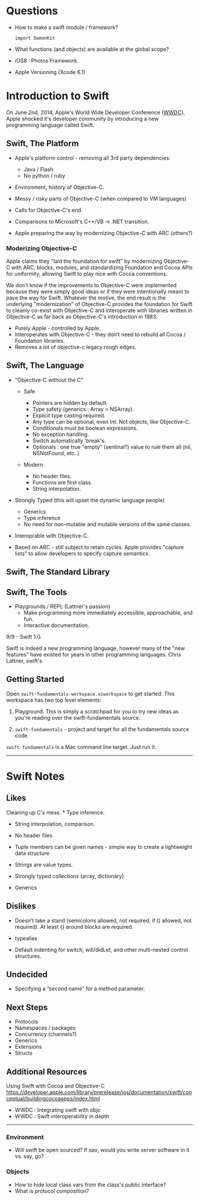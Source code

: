 # Questions #

* How to make a swift module / framework?

      import DamonKit

* What functions (and objects) are available at the global scope?

* iOS8 : Photos Framework.
* Apple Versioning (Xcode 6.1)

# Introduction to Swift #

On June 2nd, 2014, Apple's World Wide Developer Conference ([WWDC][wwdc]), Apple shocked it's developer community by introducing a new programming language called Swift.


## Swift, The Platform ##

* Apple's platform control - removing all 3rd party dependencies:
  * Java / Flash
  * No python / ruby

* Environment, history of Objective-C.
* Messy / risky parts of Objective-C (when compared to VM languages)
* Calls for Objective-C's end.
* Comparisons to Microsoft's C++/VB -> .NET transition.
* Apple preparing the way by modernizing Objective-C with ARC (others?)


### Moderizing Objective-C ###

Apple claims they "laid the foundation for swift" by modernizing Objective-C with ARC, blocks, modules, and standardizing Foundation and Cocoa APIs for uniformity, allowing Swift to play nice with Cocoa conventions.

We don't know if the improvements to Objective-C were implemented because they were simply good ideas or if they were intentionally meant to pave the way for Swift. Whatever the motive, the end result is the underlying "modernization" of Objective-C provides the foundation for Swift to cleanly co-exist with Objective-C and interoperate with libraries written in Objective-C as far back as Objective-C's introduction in 1983.

* Purely Apple - controlled by Apple.
* Interoperates with Objective-C - they don’t need to rebuild all Cocoa / Foundation libraries.
* Removes a lot of objective-c legacy rough edges.


## Swift, The Language ##

* "Objective-C without the C"
  * Safe
    * Pointers are hidden by default.
    * Type safety (generics : Array<String> > NSArray).
    * Explicit type casting required.
    * Any type can be optional, even Int. Not objects, like Objective-C.
    * Conditionals must be boolean expressions.
    * No exception handling.
    * Switch automatically 'break's.
    * Optionals : one true "empty" (sentinal?) value to rule them all (nil, NSNotFound, etc..)

  * Modern
    * No header files.
    * Functions are first class.
    * String interpolation.

* Strongly Typed (this will upset the dynamic language people)
  * Generics
  * Type inference
  * No need for non-mutable and mutable versions of the same classes.

* Interoprable with Objective-C.
* Based on ARC - still subject to retain cycles. Apple provides "capture lists" to allow developers to specify capture semantics.

## Swift, The Standard Library ##

## Swift, The Tools ##

* Playgrounds / REPL (Lattner's passion)
  * Make programming more immediately accessible, approachable, and fun.
  * Interactive documentation.



9/9 - Swift 1.0.

[wwdc]: https://developer.apple.com/wwdc/ "Apple - WWDC"
[lattner]: http://www.nondot.org/sabre/ "Chris Lattner's Homepage"

Swift is indeed a new programming language, however many of the "new features" have existed for years in other programming languages. Chris Lattner, swift's

## Getting Started ##

Open `swift-fundamentals-workspace.xcworkspace` to get started. This workspace
has two top level elements:

1. Playground. This is simply a scratchpad for you to try new ideas as you're
   reading over the swift-fundamentals source.

2. `swift-fundamentals` - project and target for all the fundamentals source
   code.

`swift-fundamentals` is a Mac command line target. Just run it.


-------------

# Swift Notes #


## Likes ##

Cleaning up C's mess.
    * Type inference.

* String interpolation, comparison.

* No header files
* Tuple members can be given names - simple way to create a lightweight data structure.
* Strings are value types.
* Strongly typed collections (array, dictionary)
* Generics

## Dislikes ##

* Doesn’t take a stand (semicolons allowed, not required, if () allowed, not required).
  At least {} around blocks are required.

* typealias
* Default indenting for switch, will/didLet, and other multi-nested control structures.

## Undecided ##

* Specifying a “second name” for a method parameter.



## Next Steps ##

* Protocols
* Namespaces / packages
* Concurrency (channels?)
* Generics
* Extensions
* Structs

## Additional Resources ##

Using Swift with Cocoa and Objective-C
https://developer.apple.com/library/prerelease/ios/documentation/swift/conceptual/buildingcocoaapps/index.html

* WWDC : Integrating swift with objc
* WWDC : Swift interoperability in depth


* * * *


### Environment ###

* Will swift be open sourced? If sao, would you write server software in it vs. say, go?


### Objects ###

* How to hide local class vars from the class's public interface?
* What is protocol composition?
